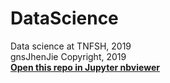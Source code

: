 # DataScience
Data science at TNFSH, 2019  
gnsJhenJie Copyright, 2019  
**[Open this repo in Jupyter nbviewer](https://nbviewer.jupyter.org/github/gnsJhenJie/DataScience/tree/master/)**  
